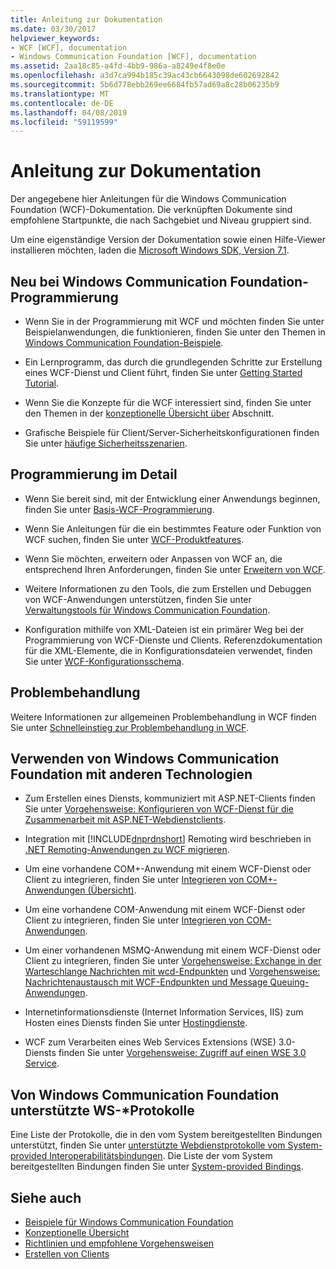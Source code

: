 ```yaml
---
title: Anleitung zur Dokumentation
ms.date: 03/30/2017
helpviewer_keywords:
- WCF [WCF], documentation
- Windows Communication Foundation [WCF], documentation
ms.assetid: 2aa18c85-a4fd-4bb9-986a-a8249e4f8e0e
ms.openlocfilehash: a3d7ca994b185c39ac43cb6643098de602692842
ms.sourcegitcommit: 5b6d778ebb269ee6684fb57ad69a8c28b06235b9
ms.translationtype: MT
ms.contentlocale: de-DE
ms.lasthandoff: 04/08/2019
ms.locfileid: "59119599"
---
```

# <a name="guide-to-the-documentation"></a>Anleitung zur Dokumentation
Der angegebene hier Anleitungen für die Windows Communication Foundation (WCF)-Dokumentation. Die verknüpften Dokumente sind empfohlene Startpunkte, die nach Sachgebiet und Niveau gruppiert sind.  
  
 Um eine eigenständige Version der Dokumentation sowie einen Hilfe-Viewer installieren möchten, laden die [Microsoft Windows SDK, Version 7.1](https://go.microsoft.com/fwlink/?LinkID=194146&clcid=0x409).  
  
## <a name="new-to-windows-communication-foundation-programming"></a>Neu bei Windows Communication Foundation-Programmierung  
  
-   Wenn Sie in der Programmierung mit WCF und möchten finden Sie unter Beispielanwendungen, die funktionieren, finden Sie unter den Themen in [Windows Communication Foundation-Beispiele](../../../docs/framework/wcf/samples/index.md).  
  
-   Ein Lernprogramm, das durch die grundlegenden Schritte zur Erstellung eines WCF-Dienst und Client führt, finden Sie unter [Getting Started Tutorial](../../../docs/framework/wcf/getting-started-tutorial.md).  
  
-   Wenn Sie die Konzepte für die WCF interessiert sind, finden Sie unter den Themen in der [konzeptionelle Übersicht über](../../../docs/framework/wcf/conceptual-overview.md) Abschnitt.  
  
-   Grafische Beispiele für Client/Server-Sicherheitskonfigurationen finden Sie unter [häufige Sicherheitsszenarien](../../../docs/framework/wcf/feature-details/common-security-scenarios.md).  
  
## <a name="programming-in-depth"></a>Programmierung im Detail  
  
-   Wenn Sie bereit sind, mit der Entwicklung einer Anwendungs beginnen, finden Sie unter [Basis-WCF-Programmierung](../../../docs/framework/wcf/basic-wcf-programming.md).  
  
-   Wenn Sie Anleitungen für die ein bestimmtes Feature oder Funktion von WCF suchen, finden Sie unter [WCF-Produktfeatures](../../../docs/framework/wcf/feature-details/index.md).  
  
-   Wenn Sie möchten, erweitern oder Anpassen von WCF an, die entsprechend Ihren Anforderungen, finden Sie unter [Erweitern von WCF](../../../docs/framework/wcf/extending/index.md).  
  
-   Weitere Informationen zu den Tools, die zum Erstellen und Debuggen von WCF-Anwendungen unterstützen, finden Sie unter [Verwaltungstools für Windows Communication Foundation](../../../docs/framework/wcf/tools.md).  
  
-   Konfiguration mithilfe von XML-Dateien ist ein primärer Weg bei der Programmierung von WCF-Dienste und Clients. Referenzdokumentation für die XML-Elemente, die in Konfigurationsdateien verwendet, finden Sie unter [WCF-Konfigurationsschema](../../../docs/framework/configure-apps/file-schema/wcf/index.md).  
  
## <a name="troubleshooting"></a>Problembehandlung  
 Weitere Informationen zur allgemeinen Problembehandlung in WCF finden Sie unter [Schnelleinstieg zur Problembehandlung in WCF](../../../docs/framework/wcf/wcf-troubleshooting-quickstart.md).  
  
## <a name="using-windows-communication-foundation-with-other-technologies"></a>Verwenden von Windows Communication Foundation mit anderen Technologien  
  
-   Zum Erstellen eines Diensts, kommuniziert mit ASP.NET-Clients finden Sie unter [Vorgehensweise: Konfigurieren von WCF-Dienst für die Zusammenarbeit mit ASP.NET-Webdienstclients](../../../docs/framework/wcf/feature-details/config-wcf-service-with-aspnet-web-service.md).  
  
-   Integration mit [!INCLUDE[dnprdnshort](../../../includes/dnprdnshort-md.md)] Remoting wird beschrieben in [.NET Remoting-Anwendungen zu WCF migrieren](../../../docs/framework/wcf/feature-details/migrating-net-remoting-applications-to-wcf.md).  
  
-   Um eine vorhandene COM+-Anwendung mit einem WCF-Dienst oder Client zu integrieren, finden Sie unter [Integrieren von COM+-Anwendungen (Übersicht)](../../../docs/framework/wcf/feature-details/integrating-with-com-plus-applications-overview.md).  
  
-   Um eine vorhandene COM-Anwendung mit einem WCF-Dienst oder Client zu integrieren, finden Sie unter [Integrieren von COM-Anwendungen](../../../docs/framework/wcf/feature-details/integrating-with-com-applications.md).  
  
-   Um einer vorhandenen MSMQ-Anwendung mit einem WCF-Dienst oder Client zu integrieren, finden Sie unter [Vorgehensweise: Exchange in der Warteschlange Nachrichten mit wcd-Endpunkten](../../../docs/framework/wcf/feature-details/how-to-exchange-queued-messages-with-wcf-endpoints.md) und [Vorgehensweise: Nachrichtenaustausch mit WCF-Endpunkten und Message Queuing-Anwendungen](../../../docs/framework/wcf/feature-details/how-to-exchange-messages-with-wcf-endpoints-and-message-queuing-applications.md).  
  
-   Internetinformationsdienste (Internet Information Services, IIS) zum Hosten eines Diensts finden Sie unter [Hostingdienste](../../../docs/framework/wcf/hosting-services.md).  
  
-   WCF zum Verarbeiten eines Web Services Extensions (WSE) 3.0-Diensts finden Sie unter [Vorgehensweise: Zugriff auf einen WSE 3.0 Service](../../../docs/framework/wcf/feature-details/how-to-access-a-wse-3-0-service-with-a-wcf-client.md).  
  
## <a name="ws--protocols-supported-in-windows-communication-foundation"></a>Von Windows Communication Foundation unterstützte WS-*Protokolle  
 Eine Liste der Protokolle, die in den vom System bereitgestellten Bindungen unterstützt, finden Sie unter [unterstützte Webdienstprotokolle vom System-provided Interoperabilitätsbindungen](../../../docs/framework/wcf/feature-details/web-services-protocols-supported-by-system-provided-interoperability-bindings.md). Die Liste der vom System bereitgestellten Bindungen finden Sie unter [System-provided Bindings](../../../docs/framework/wcf/system-provided-bindings.md).  
  
## <a name="see-also"></a>Siehe auch

- [Beispiele für Windows Communication Foundation](../../../docs/framework/wcf/samples/index.md)
- [Konzeptionelle Übersicht](../../../docs/framework/wcf/conceptual-overview.md)
- [Richtlinien und empfohlene Vorgehensweisen](../../../docs/framework/wcf/guidelines-and-best-practices.md)
- [Erstellen von Clients](../../../docs/framework/wcf/building-clients.md)
